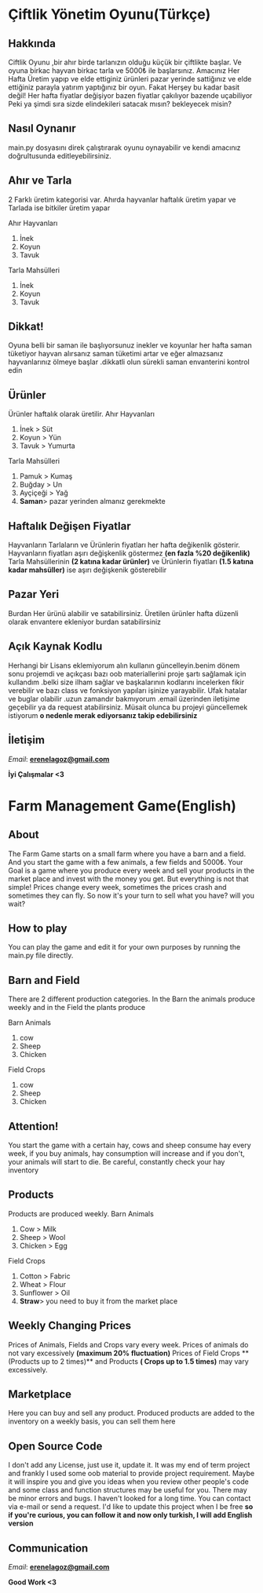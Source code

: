 # Çiftlik Yönetim Oyunu(Türkçe)


## Hakkında

Ciftlik Oyunu ,bir ahır birde tarlanızın olduğu küçük bir çiftlikte başlar. Ve oyuna birkac hayvan birkac tarla ve 5000₺ ile başlarsınız.
Amacınız Her Hafta Üretim yapıp ve elde ettiginiz ürünleri pazar yerinde sattiğınız ve elde ettiğiniz parayla yatırım yaptığınız bir oyun.
Fakat Herşey bu kadar basit değil! Her hafta fiyatlar değişiyor bazen fiyatlar çakılıyor bazende uçabiliyor
Peki ya şimdi sıra sizde elindekileri satacak mısın? bekleyecek misin? 

## Nasıl Oynanır
main.py dosyasını direk çalıştırarak oyunu oynayabilir ve kendi amacınız doğrultusunda editleyebilirsiniz.

## Ahır ve Tarla
2 Farklı üretim kategorisi var. Ahırda hayvanlar haftalık üretim yapar ve Tarlada ise bitkiler üretim yapar

Ahır Hayvanları
 1. İnek
 2. Koyun
 3. Tavuk

Tarla Mahsülleri
 1. İnek
 2. Koyun
 3. Tavuk

## Dikkat!

Oyuna belli bir saman ile başlıyorsunuz inekler ve koyunlar her hafta saman tüketiyor hayvan alırsanız saman tüketimi artar ve eğer almazsanız hayvanlarınız ölmeye başlar .dikkatli olun sürekli saman envanterini kontrol edin

## Ürünler
Ürünler haftalık olarak üretilir. 
Ahır Hayvanları
 1. İnek          > Süt
 2. Koyun      > Yün
 3. Tavuk       > Yumurta

Tarla Mahsülleri
 1. Pamuk      > Kumaş
 2. Buğday     > Un
 3. Ayçiçeği    > Yağ
 4. **Saman**> pazar yerinden almanız gerekmekte

## Haftalık Değişen Fiyatlar
Hayvanların Tarlaların ve Ürünlerin fiyatları her hafta değikenlik gösterir.
Hayvanların fiyatları aşırı değişkenlik göstermez **(en fazla %20 değikenlik)**
Tarla Mahsüllerinin **(2 katına kadar ürünler)** ve Ürünlerin fiyatları  **(1.5 katına kadar mahsüller)** ise aşırı değişkenik gösterebilir

## Pazar Yeri
Burdan Her ürünü alabilir ve satabilirsiniz. Üretilen ürünler hafta düzenli olarak envantere ekleniyor burdan satabilirsiniz

## Açık Kaynak Kodlu
Herhangi bir Lisans eklemiyorum alın kullanın güncelleyin.benim dönem sonu projemdi ve açıkçası bazı oob materiallerini proje şartı sağlamak için kullandım .belki size ilham sağlar ve başkalarının kodlarını  incelerken fikir verebilir ve bazı class ve fonksiyon yapıları işinize yarayabilir. Ufak hatalar ve buglar olabilir .uzun zamandır bakmıyorum .email üzerinden iletişime geçebilir ya da request atabilirsiniz.
Müsait olunca bu projeyi güncellemek istiyorum **o nedenle merak ediyorsanız takip edebilirsiniz**

## İletişim
*Email*: **erenelagoz@gmail.com**

**İyi Çalışmalar <3**


# Farm Management Game(English)


## About

The Farm Game starts on a small farm where you have a barn and a field. And you start the game with a few animals, a few fields and 5000₺.
Your Goal is a game where you produce every week and sell your products in the market place and invest with the money you get.
But everything is not that simple! Prices change every week, sometimes the prices crash and sometimes they can fly.
So now it's your turn to sell what you have? will you wait?

## How to play
You can play the game and edit it for your own purposes by running the main.py file directly.

## Barn and Field
There are 2 different production categories. In the Barn the animals produce weekly and in the Field the plants produce

Barn Animals
  1. cow
  2. Sheep
  3. Chicken

Field Crops
  1. cow
  2. Sheep
  3. Chicken

## Attention!

You start the game with a certain hay, cows and sheep consume hay every week, if you buy animals, hay consumption will increase and if you don't, your animals will start to die. Be careful, constantly check your hay inventory

## Products
Products are produced weekly.
Barn Animals
  1. Cow > Milk
  2. Sheep > Wool
  3. Chicken > Egg

Field Crops
  1. Cotton > Fabric
  2. Wheat > Flour
  3. Sunflower > Oil
  4. **Straw**> you need to buy it from the market place

## Weekly Changing Prices
Prices of Animals, Fields and Crops vary every week.
Prices of animals do not vary excessively **(maximum 20% fluctuation)**
Prices of Field Crops ** (Products up to 2 times)** and Products **( Crops up to 1.5 times)** may vary excessively.

## Marketplace
Here you can buy and sell any product. Produced products are added to the inventory on a weekly basis, you can sell them here

## Open Source Code
I don't add any License, just use it, update it. It was my end of term project and frankly I used some oob material to provide project requirement. Maybe it will inspire you and give you ideas when you review other people's code and some class and function structures may be useful for you. There may be minor errors and bugs. I haven't looked for a long time. You can contact via e-mail or send a request.
I'd like to update this project when I be free  **so if you're curious, you can follow it and now only turkish, I will add English version**

## Communication
*Email*: **erenelagoz@gmail.com**

**Good Work <3**

